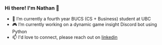 ### Hi there! I'm Nathan 👋

- 🌱 I’m currently a fourth year BUCS (CS + Business) student at UBC
- 🎮 I’m currently working on a dynamic game insight Discord bot using Python
- 📫 I'd love to connect, please reach out on [linkedin](https://www.linkedin.com/in/nathan-lee03/)

